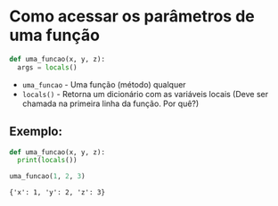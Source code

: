 # Como acessar os parâmetros de uma função

```python
def uma_funcao(x, y, z):
  args = locals()
```

- `uma_funcao` - Uma função (método) qualquer
- `locals()` - Retorna um dicionário com as variáveis locais (Deve ser chamada na primeira linha da função. Por quê?)

## Exemplo:
```python
def uma_funcao(x, y, z):
  print(locals())

uma_funcao(1, 2, 3)
```
```
{'x': 1, 'y': 2, 'z': 3}

```


